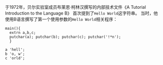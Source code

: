 于1972年，贝尔实验室成员布莱恩·柯林汉撰写的内部技术文件《A Tutorial Introduction to the Language B》
首次提到了`Hello World`这字符串。
当时，他使用B语言撰写了第一个使用参数的`Hello World`相关程序：

```b
main(){
  extrn a,b,c;
  putchar(a); putchar(b); putchar(c); putchar('!*n');
  }

a 'hell';
b 'o, w';
c 'orld';
```
